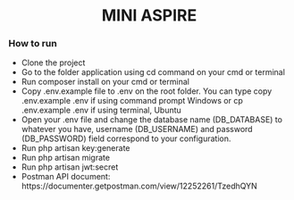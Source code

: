 <h1 align="center"width="400">MINI ASPIRE</h1>

<h3>How to run</h3>
<ul>
    <li>Clone the project</li>
    <li>Go to the folder application using cd command on your cmd or terminal</li>
    <li>Run composer install on your cmd or terminal</li>
    <li>Copy .env.example file to .env on the root folder. You can type copy .env.example .env if using command prompt Windows or cp .env.example .env if using terminal, Ubuntu</li>
    <li>Open your .env file and change the database name (DB_DATABASE) to whatever you have, username (DB_USERNAME) and password (DB_PASSWORD) field correspond to your configuration.</li>
    <li>Run php artisan key:generate</li>
    <li>Run php artisan migrate</li>
    <li>Run php artisan jwt:secret</li>
     <li>Postman API document: https://documenter.getpostman.com/view/12252261/TzedhQYN</li>
</ul>
